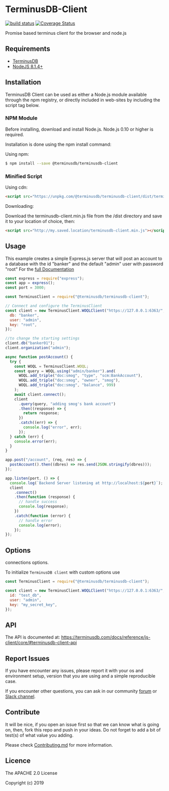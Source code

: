 # TerminusDB-Client

[![build status](https://api.travis-ci.com/terminusdb/terminusdb-client.svg?branch=master)](https://travis-ci.com/terminusdb/terminusdb-client)
[![Coverage Status](https://coveralls.io/repos/github/terminusdb/terminusdb-client/badge.svg?branch=master)](https://coveralls.io/repos/github/terminusdb/terminusdb-client/badge.svg?branch=master)

Promise based terminus client for the browser and node.js

## Requirements

- [TerminusDB](https://github.com/terminusdb/terminusdb-server)
- [NodeJS 8.1.4+](https://nodejs.org/en/)

## Installation

TerminusDB Client can be used as either a Node.js module available through the npm registry, or directly included in web-sites by including the script tag below.

### NPM Module

Before installing, download and install Node.js. Node.js 0.10 or higher is required.

Installation is done using the npm install command:

Using npm:

```bash
$ npm install --save @terminusdb/terminusdb-client
```

### Minified Script

Using cdn:

```html
<script src="https://unpkg.com/@terminusdb/terminusdb-client/dist/terminusdb-client.min.js"></script>
```

Downloading:

Download the terminusdb-client.min.js file from the /dist directory and save it to your location of choice, then:

```html
<script src="http://my.saved.location/terminusdb-client.min.js"></script>
```

## Usage

This example creates a simple Express.js server that will post an account to
a database with the id "banker" and the default "admin" user with password "root"
For the [full Documentation](https://terminusdb.com/docs/reference/js-client)

```javascript
const express = require("express");
const app = express();
const port = 3000;

const TerminusClient = require("@terminusdb/terminusdb-client");

// Connect and configure the TerminusClient
const client = new TerminusClient.WOQLClient("https://127.0.0.1:6363/", {
  db: "banker",
  user: "admin",
  key: "root",
});

//to change the starting settings
client.db("banker01");
client.organization("admin");

async function postAccount() {
  try {
    const WOQL = TerminusClient.WOQL;
    const query = WOQL.using("admin/banker").and(
      WOQL.add_triple("doc:smog", "type", "scm:BankAccount"),
      WOQL.add_triple("doc:smog", "owner", "smog"),
      WOQL.add_triple("doc:smog", "balance", 999)
    );
    await client.connect();
    client
      .query(query, "adding smog's bank account")
      .then((response) => {
        return response;
      })
      .catch((err) => {
        console.log("error", err);
      });
  } catch (err) {
    console.error(err);
  }
}

app.post("/account", (req, res) => {
  postAccount().then((dbres) => res.send(JSON.stringify(dbres)));
});

app.listen(port, () => {
  console.log(`Backend Server listening at http://localhost:${port}`);
  client
    .connect()
    .then(function (response) {
      // handle success
      console.log(response);
    })
    .catch(function (error) {
      // handle error
      console.log(error);
    });
});
```

## Options

connections options.

To initialize `TerminusDB client` with custom options use

```js
const TerminusClient = require("@terminusdb/terminusdb-client");

const client = new TerminusClient.WOQLClient("https://127.0.0.1:6363/", {
  id: "test_db",
  user: "admin",
  key: "my_secret_key",
});
```

## API

The API is documented at: https://terminusdb.com/docs/reference/js-client/core/#terminusdb-client-api

## Report Issues

If you have encounter any issues, please report it with your os and environment setup, version that you are using and a simple reproducible case.

If you encounter other questions, you can ask in our community [forum](https://community.terminusdb.com/) or [Slack channel](http://bit.ly/terminusdb-slack).

## Contribute

It will be nice, if you open an issue first so that we can know what is going on, then, fork this repo and push in your ideas. Do not forget to add a bit of test(s) of what value you adding.

Please check [Contributing.md](Contributing.md) for more information.

## Licence

The APACHE 2.0 License

Copyright (c) 2019